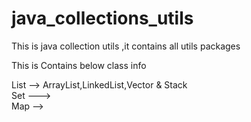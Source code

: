 # java_collections_utils
This is java collection utils ,it contains all utils packages 

This is Contains below class info 

List --> ArrayList,LinkedList,Vector & Stack   <br/>
Set --->  <br/>
Map -->  <br/>
